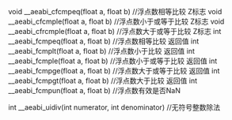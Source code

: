void __aeabi_cfcmpeq(float a, float b)   //浮点数相等比较 Z标志
void __aeabi_cfcmple(float a, float b)   //浮点数小于或等于比较 Z标志
void __aeabi_cfrcmple(float a, float b)  //浮点数大于或等于比较 Z标志
int __aeabi_fcmpeq(float a, float b)     //浮点数相等比较 返回值
int __aeabi_fcmplt(float a, float b)     //浮点数小于比较 返回值
int __aeabi_fcmple(float a, float b)     //浮点数小于或等于比较 返回值
int __aeabi_fcmpge(float a, float b)     //浮点数大于或等于比较 返回值
int __aeabi_fcmpgt(float a, float b)     //浮点数大于比较 返回值
int __aeabi_fcmpun(float a, float b)     //浮点数有效是否NaN

int __aeabi_uidiv(int numerator, int denominator) //无符号整数除法
